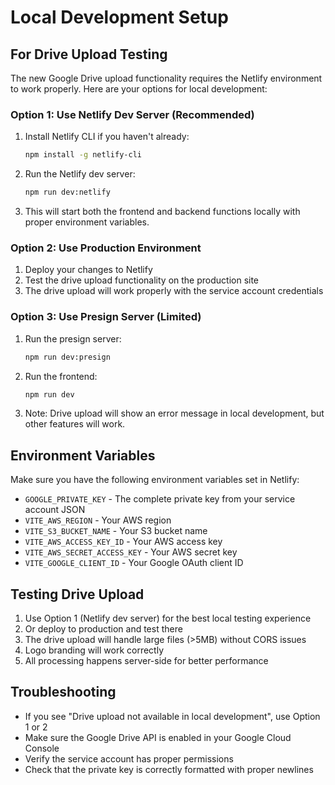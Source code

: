 # Local Development Setup

## For Drive Upload Testing

The new Google Drive upload functionality requires the Netlify environment to work properly. Here are your options for local development:

### Option 1: Use Netlify Dev Server (Recommended)

1. Install Netlify CLI if you haven't already:
   ```bash
   npm install -g netlify-cli
   ```

2. Run the Netlify dev server:
   ```bash
   npm run dev:netlify
   ```

3. This will start both the frontend and backend functions locally with proper environment variables.

### Option 2: Use Production Environment

1. Deploy your changes to Netlify
2. Test the drive upload functionality on the production site
3. The drive upload will work properly with the service account credentials

### Option 3: Use Presign Server (Limited)

1. Run the presign server:
   ```bash
   npm run dev:presign
   ```

2. Run the frontend:
   ```bash
   npm run dev
   ```

3. Note: Drive upload will show an error message in local development, but other features will work.

## Environment Variables

Make sure you have the following environment variables set in Netlify:

- `GOOGLE_PRIVATE_KEY` - The complete private key from your service account JSON
- `VITE_AWS_REGION` - Your AWS region
- `VITE_S3_BUCKET_NAME` - Your S3 bucket name
- `VITE_AWS_ACCESS_KEY_ID` - Your AWS access key
- `VITE_AWS_SECRET_ACCESS_KEY` - Your AWS secret key
- `VITE_GOOGLE_CLIENT_ID` - Your Google OAuth client ID

## Testing Drive Upload

1. Use Option 1 (Netlify dev server) for the best local testing experience
2. Or deploy to production and test there
3. The drive upload will handle large files (>5MB) without CORS issues
4. Logo branding will work correctly
5. All processing happens server-side for better performance

## Troubleshooting

- If you see "Drive upload not available in local development", use Option 1 or 2
- Make sure the Google Drive API is enabled in your Google Cloud Console
- Verify the service account has proper permissions
- Check that the private key is correctly formatted with proper newlines
